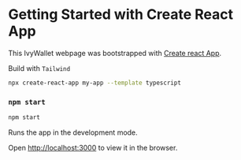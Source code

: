 # Getting Started with Create React App

This IvyWallet webpage was bootstrapped with [Create react App](https://github.com/facebook/create-react-app).

Build with `Tailwind`

```bash
npx create-react-app my-app --template typescript
```

### `npm start`

```bash
npm start
```

Runs the app in the development mode.

Open [http://localhost:3000](http://localhost:3000) to view it in the browser.
